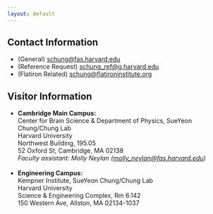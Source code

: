 ```yaml
---
layout: default
---
```


<div class="container">

<h2> Contact Information </h2>
<ul>
<li>
(General) <a href="mailto:schung@fas.harvard.edu">schung@fas.harvard.edu</a> 
</li>
<li>
(Reference Request) <a href="mailto:schung_ref@g.harvard.edu">schung_ref@g.harvard.edu</a> 
</li>
<li>
(Flatiron Related) <a href="mailto:schung@flatironinstitute.org">schung@flatironinstitute.org</a>
</li>
</ul>

<h2> Visitor Information </h2>
<ul>
<li>
<b>Cambridge Main Campus:</b>
<br>Center for Brain Science & Department of Physics, SueYeon Chung/Chung Lab
<br>Harvard University
<br>Northwest Building, 195.05
<br>52 Oxford St, Cambridge, MA 02138
<br><i>Faculty assistant: Molly Neylan (<a href="molly_neylan@fas.harvard.edu">molly_neylan@fas.harvard.edu</a>)</i>
</li>
<br>
<li>
<b>Engineering Campus:</b>
<br>Kempner Institute, SueYeon Chung/Chung Lab
<br>Harvard University
<br>Science & Engineering Complex, Rm 6.142 
<br>150 Western Ave, Allston, MA 02134-1037
</li>

</ul>

</div>
